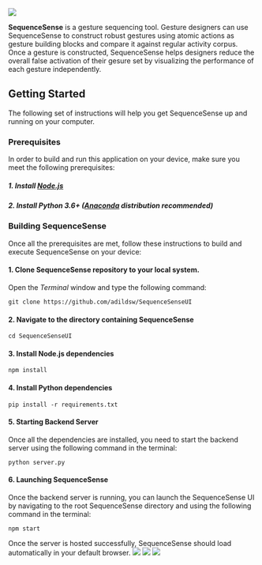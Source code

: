 <img src='https://github.com/adildsw/SequenceSense/blob/main/src/assets/sequence-sense-banner.svg'>

__SequenceSense__ is a gesture sequencing tool. Gesture designers can use SequenceSense to construct robust gestures using atomic actions as gesture building blocks and compare it against regular activity corpus. Once a gesture is constructed, SequenceSense helps designers reduce the overall false activation of their gesure set by visualizing the performance of each gesture independently.

## Getting Started
The following set of instructions will help you get SequenceSense up and running on your computer.

### Prerequisites
In order to build and run this application on your device, make sure you meet the following prerequisites:
##### 1. Install [Node.js](https://nodejs.org/en/)
##### 2. Install Python 3.6+ ([Anaconda](https://www.anaconda.com/download/) distribution recommended)

### Building SequenceSense
Once all the prerequisites are met, follow these instructions to build and execute SequenceSense on your device:

#### 1. Clone SequenceSense repository to your local system. 
Open the <i>Terminal</i> window and type the following command:
```
git clone https://github.com/adildsw/SequenceSenseUI
```
#### 2. Navigate to the directory containing SequenceSense
```
cd SequenceSenseUI
```
#### 3. Install Node.js dependencies
```
npm install
```
#### 4. Install Python dependencies
```
pip install -r requirements.txt
```
#### 5. Starting Backend Server
Once all the dependencies are installed, you need to start the backend server using the following command in the terminal:
```
python server.py
```
#### 6. Launching SequenceSense
Once the backend server is running, you can launch the SequenceSense UI by navigating to the root SequenceSense directory and using the following command in the terminal: 
```
npm start
```
Once the server is hosted successfully, SequenceSense should load automatically in your default browser.
<img src='https://github.com/adildsw/enfrappe/blob/main/src/assets/screen_1.png'>
<img src='https://github.com/adildsw/enfrappe/blob/main/src/assets/screen_2.png'>
<img src='https://github.com/adildsw/enfrappe/blob/main/src/assets/screen_3.png'>

